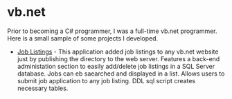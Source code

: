 # vb.net
Prior to becoming a C# programmer, I was a full-time vb.net programmer. Here is a small sample of some projects I developed.

* [Job Listings](/JobListings) - This application added job listings to any vb.net website just by publishing the directory to the web server. Features a back-end administation section to easily add/delete job listings in a SQL Server database. Jobs can eb saearched and displayed in a list. Allows users to submit job application to any job listing. DDL sql script creates necessary tables.
